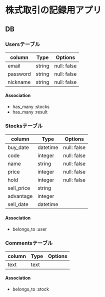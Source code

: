 # 株式取引の記録用アプリ
## DB
### Usersテーブル 
|column|Type|Options|
|------|----|-------|
|email|string|null: false|
|password|string|null: false|
|nickname|string|null: false|

#### Association
- has_many :stocks
- has_many :result

### Stocksテーブル 
|column|Type|Options|
|------|----|-------|
|buy_date|datetime|null: false|
|code|integer|null: false|
|name|string|null: false|
|price|integer|null: false|
|hold|integer|null: false|
|sell_price|string||
|advantage|integer||
|sell_date|datetime||

#### Association
- belongs_to :user

### Commentsテーブル 
|column|Type|Options|
|------|----|-------|
|text|text||

#### Association
- belongs_to :stock
